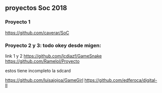 
## proyectos Soc 2018 

### Proyecto 1
https://github.com/caverar/SoC 

### Proyecto 2  y 3: todo okey desde migen: 
link 1 y 2 https://github.com/lcdiazf/GameSnake
https://github.com/Ramelol/Proyecto



estos tiene incompleto la sdcard 

https://github.com/luisajojoa/GameGirl
https://github.com/edferoca/digital-II
